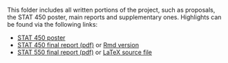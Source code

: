 This folder includes all written portions of the project, such as proposals, the STAT 450 poster, main reports and supplementary ones.  Highlights can be found via the following links:

- [STAT 450 poster](https://github.com/STAT450-550/RealEstate/blob/master/doc/450/450_poster.pdf)
- [STAT 450 final report (pdf)](https://github.com/STAT450-550/RealEstate/blob/master/doc/450/RealEstate_final_report.pdf) or [Rmd version](https://github.com/STAT450-550/RealEstate/blob/master/doc/450/RealEstate_final_report.Rmd)
- [STAT 550 final report (pdf)](https://github.com/STAT450-550/RealEstate/blob/master/doc/550/STAT550_final_report.pdf) or [LaTeX source file](https://github.com/STAT450-550/RealEstate/blob/master/doc/550/s550%20report.tex)
